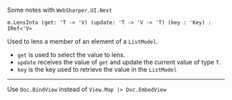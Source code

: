 Some notes with `WebSharper.UI.Next`

`m.LensInto (get: 'T -> 'V) (update: 'T -> 'V -> 'T) (key : 'Key) : IRef<'V>`

Used to lens a member of an element of a `ListModel`.

- `get` is used to select the value to lens.
- `update` receives the value of `get` and update the current value of type `T`.
- `key` is the key used to retrieve the value in the `ListModel`

---

Use `Doc.BindView` instead of `View.Map |> Doc.EmbedView`
